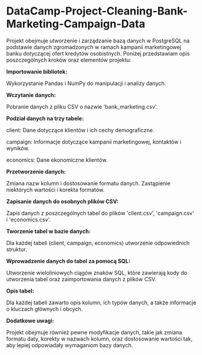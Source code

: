 # DataCamp-Project-Cleaning-Bank-Marketing-Campaign-Data
Projekt obejmuje utworzenie i zarządzanie bazą danych w PostgreSQL na podstawie danych zgromadzonych w ramach kampanii marketingowej banku dotyczącej ofert kredytów osobistnych. Poniżej przedstawiam opis poszczególnych kroków oraz elementów projektu:

**Importowanie bibliotek:**

Wykorzystanie Pandas i NumPy do manipulacji i analizy danych.

**Wczytanie danych:**

Pobranie danych z pliku CSV o nazwie 'bank_marketing.csv'.

**Podział danych na trzy tabele:**

client: Dane dotyczące klientów i ich cechy demograficzne.

campaign: Informacje dotyczące kampanii marketingowej, kontaktów i wyników.

economics: Dane ekonomiczne klientów.


**Przetworzenie danych:**

Zmiana nazw kolumn i dostosowanie formatu danych.
Zastąpienie niektórych wartości i korekta formatów.

**Zapisanie danych do osobnych plików CSV:**

Zapis danych z poszczególnych tabel do plików 'client.csv', 'campaign.csv' i 'economics.csv'.

**Tworzenie tabel w bazie danych:**

Dla każdej tabeli (client, campaign, economics) utworzenie odpowiednich struktur.

**Wprowadzenie danych do tabel za pomocą SQL:**

Utworzenie wieloliniowych ciągów znaków SQL, które zawierają kody do utworzenia tabel oraz zaimportowania danych z plików CSV.

**Opis tabel:**

Dla każdej tabeli zawarto opis kolumn, ich typów danych, a także informacje o kluczach głównych i obcych.

**Dodatkowe uwagi:**

Projekt obejmuje również pewne modyfikacje danych, takie jak zmiana formatu daty, korekty w nazwach kolumn, oraz dostosowanie wartości tak, aby lepiej odpowiadały wymaganiom bazy danych.
